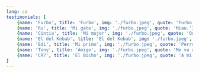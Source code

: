 ```yaml
---
lang: ca
testimonials: [
    {name: 'Furbo', title: 'Furbo', img: './furbo.jpeg', quote: 'Furbo.'},
    {name: 'Ru', title: 'Mi gato', img: './furbo.jpeg', quote: 'Miau.'},
    {name: 'Cintia', title: 'Mi mujer', img: './furbo.jpeg', quote: 'Qué va nen'},
    {name: 'El del Kebab', title: 'El del Kebab', img: './furbo.jpeg', quote: '¿Con picante?'},
    {name: 'Edi', title: 'Mi primo', img: './furbo.jpeg', quote: 'Perro Sánchez le sopló en la vagina a mi mujer y no le baja la regla.'},
    {name: 'Tony', title: 'Amigo', img: './furbo.jpeg', quote: 'Me va ancha la ropa.'},
    {name: 'CR7', title: 'El Bicho', img: './furbo.jpeg', quote: 'A mi equipo le doy un nueve; a mí, un diez".'}
]
---
```

